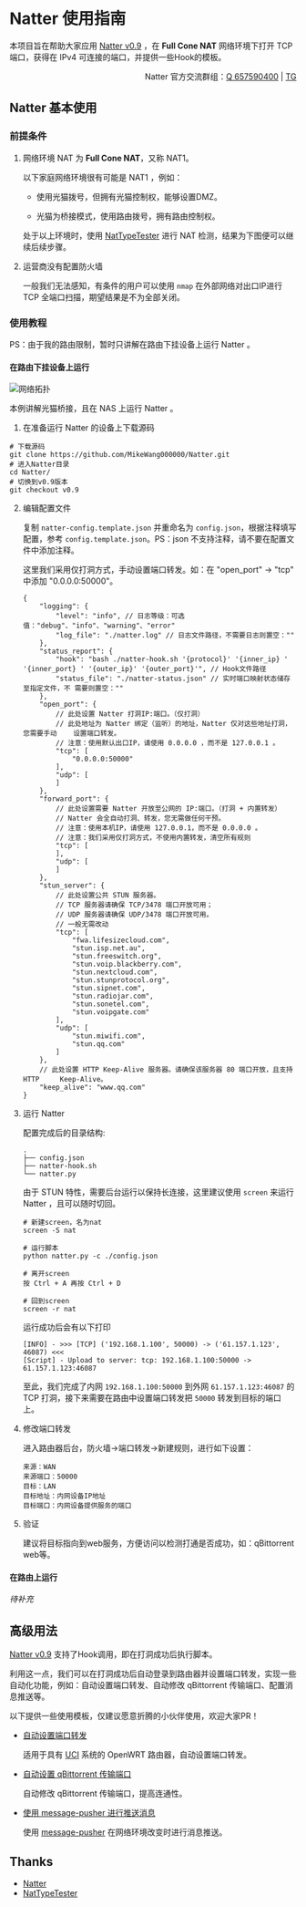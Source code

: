 # Natter 使用指南

本项目旨在帮助大家应用 [Natter v0.9](https://github.com/MikeWang000000/Natter/tree/v0.9) ，在 **Full Cone NAT** 网络环境下打开 TCP 端口，获得在 IPv4 可连接的端口，并提供一些Hook的模板。

<p align="right">
Natter 官方交流群组：<a href="https://jq.qq.com/?_wv=1027&k=EYXohGpC">Q 657590400</a> | <a href="https://t.me/+VS5sjOWGgzsyYjY1">TG</a>
</p>

## Natter 基本使用

### 前提条件

1. 网络环境 NAT 为 **Full Cone NAT**，又称 NAT1。

    以下家庭网络环境很有可能是 NAT1 ，例如：

    * 使用光猫拨号，但拥有光猫控制权，能够设置DMZ。

    * 光猫为桥接模式，使用路由拨号，拥有路由控制权。

    处于以上环境时，使用 [NatTypeTester](https://github.com/HMBSbige/NatTypeTester) 进行 NAT 检测，结果为下图便可以继续后续步骤。

2. 运营商没有配置防火墙

    一般我们无法感知，有条件的用户可以使用 `nmap` 在外部网络对出口IP进行 TCP 全端口扫描，期望结果是不为全部关闭。

### 使用教程

PS：由于我的路由限制，暂时只讲解在路由下挂设备上运行 Natter 。

#### 在路由下挂设备上运行

![网络拓扑](img/network.jpg)

本例讲解光猫桥接，且在 NAS 上运行 Natter 。

1. 在准备运行 Natter 的设备上下载源码
```shell
# 下载源码
git clone https://github.com/MikeWang000000/Natter.git
# 进入Natter目录
cd Natter/
# 切换到v0.9版本
git checkout v0.9
```

2. 编辑配置文件

    复制 `natter-config.template.json` 并重命名为 `config.json`，根据注释填写配置，参考 `config.template.json`。PS：json 不支持注释，请不要在配置文件中添加注释。

    这里我们采用仅打洞方式，手动设置端口转发。如：在 "open_port" -> "tcp" 中添加 "0.0.0.0:50000"。
    ```
    {
        "logging": {
            "level": "info", // 日志等级：可选值："debug"、"info"、"warning"、"error"
            "log_file": "./natter.log" // 日志文件路径，不需要日志则置空：""
        },
        "status_report": {
            "hook": "bash ./natter-hook.sh '{protocol}' '{inner_ip} ' '{inner_port} ' '{outer_ip}' '{outer_port}'", // Hook文件路径
            "status_file": "./natter-status.json" // 实时端口映射状态储存至指定文件，不 需要则置空：""
        },
        "open_port": {
            // 此处设置 Natter 打洞IP:端口。（仅打洞）
            // 此处地址为 Natter 绑定（监听）的地址，Natter 仅对这些地址打洞，您需要手动    设置端口转发。
            // 注意：使用默认出口IP，请使用 0.0.0.0 ，而不是 127.0.0.1 。
            "tcp": [
                "0.0.0.0:50000"
            ],
            "udp": [
            ]
        },
        "forward_port": {
            // 此处设置需要 Natter 开放至公网的 IP:端口。（打洞 + 内置转发）
            // Natter 会全自动打洞、转发，您无需做任何干预。
            // 注意：使用本机IP，请使用 127.0.0.1，而不是 0.0.0.0 。
            // 注意：我们采用仅打洞方式，不使用内置转发，清空所有规则
            "tcp": [
            ],
            "udp": [
            ]
        },
        "stun_server": {
            // 此处设置公共 STUN 服务器。
            // TCP 服务器请确保 TCP/3478 端口开放可用；
            // UDP 服务器请确保 UDP/3478 端口开放可用。
            // 一般无需改动
            "tcp": [
                "fwa.lifesizecloud.com",
                "stun.isp.net.au",
                "stun.freeswitch.org",
                "stun.voip.blackberry.com",
                "stun.nextcloud.com",
                "stun.stunprotocol.org",
                "stun.sipnet.com",
                "stun.radiojar.com",
                "stun.sonetel.com",
                "stun.voipgate.com"
            ],
            "udp": [
                "stun.miwifi.com",
                "stun.qq.com"
            ]
        },
        // 此处设置 HTTP Keep-Alive 服务器。请确保该服务器 80 端口开放，且支持 HTTP     Keep-Alive。
        "keep_alive": "www.qq.com"
    }
    ```

3. 运行 Natter

    配置完成后的目录结构: 
    ```
    .
    ├── config.json
    ├── natter-hook.sh
    └── natter.py
    ```

    由于 STUN 特性，需要后台运行以保持长连接，这里建议使用 `screen` 来运行 Natter ，且可以随时切回。

    ```shell
    # 新建screen，名为nat
    screen -S nat

    # 运行脚本
    python natter.py -c ./config.json

    # 离开screen
    按 Ctrl + A 再按 Ctrl + D

    # 回到screen
    screen -r nat
    ```
    运行成功后会有以下打印
    ```
    [INFO] - >>> [TCP] ('192.168.1.100', 50000) -> ('61.157.1.123', 46087) <<<
    [Script] - Upload to server: tcp: 192.168.1.100:50000 -> 61.157.1.123:46087
    ```
    至此，我们完成了内网 `192.168.1.100:50000` 到外网 `61.157.1.123:46087` 的 TCP 打洞，接下来需要在路由中设置端口转发把 `50000` 转发到目标的端口上。

4. 修改端口转发

    进入路由器后台，防火墙->端口转发->新建规则，进行如下设置：
    ```
    来源：WAN
    来源端口：50000
    目标：LAN
    目标地址：内网设备IP地址
    目标端口：内网设备提供服务的端口
    ```

5. 验证

    建议将目标指向到web服务，方便访问以检测打通是否成功，如：qBittorrent web等。

#### 在路由上运行

*待补充*

## 高级用法

[Natter v0.9](https://github.com/MikeWang000000/Natter/tree/v0.9) 支持了Hook调用，即在打洞成功后执行脚本。

利用这一点，我们可以在打洞成功后自动登录到路由器并设置端口转发，实现一些自动化功能，例如：自动设置端口转发、自动修改 qBittorrent 传输端口、配置消息推送等。

以下提供一些使用模板，仅建议愿意折腾的小伙伴使用，欢迎大家PR！

* [自动设置端口转发](https://github.com/1368129224/Natter-User-Guide/blob/main/template/auto_forward/auto_forward.md)

    适用于具有 [UCI](https://openwrt.org/zh/docs/guide-user/base-system/uci) 系统的 OpenWRT 路由器，自动设置端口转发。

* [自动设置 qBittorrent 传输端口](https://github.com/1368129224/Natter-User-Guide/blob/main/template/qBittorrent/qBittorrent.md)

    自动修改 qBittorrent 传输端口，提高连通性。

* [使用 message-pusher 进行推送消息](https://github.com/1368129224/Natter-User-Guide/blob/main/template/push/push.md)

    使用 [message-pusher](https://github.com/songquanpeng/message-pusher) 在网络环境改变时进行消息推送。

## Thanks

* [Natter](https://github.com/MikeWang000000/Natter)
* [NatTypeTester](https://github.com/HMBSbige/NatTypeTester)
